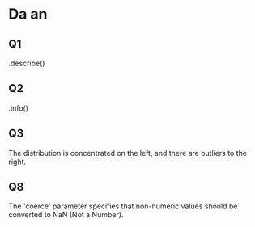 # Da an
## Q1
.describe()

## Q2
.info()

## Q3
The distribution is concentrated on the left, and there are outliers to the right.

## Q8
The 'coerce' parameter specifies that non-numeric values should be converted to NaN (Not a Number).

